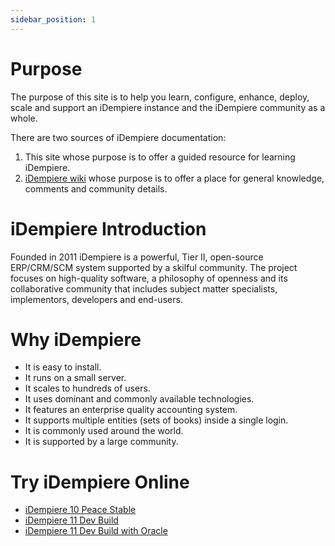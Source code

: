 ```yaml
---
sidebar_position: 1
---
```

# Purpose

The purpose of this site is to help you learn, configure, enhance, deploy, scale and support an iDempiere instance and the iDempiere community as a whole.

There are two sources of iDempiere documentation:
1. This site whose purpose is to offer a guided resource for learning iDempiere.
2. [iDempiere wiki](wiki.idempiere.org) whose purpose is to offer a place for general knowledge, comments and community details.

# iDempiere Introduction

Founded in 2011 iDempiere is a powerful, Tier II, open-source ERP/CRM/SCM system supported by a skilful community. The project focuses on high-quality software, a philosophy of openness and its collaborative community that includes subject matter specialists, implementors, developers and end-users.

# Why iDempiere
- It is easy to install.
- It runs on a small server.
- It scales to hundreds of users.
- It uses dominant and commonly available technologies.
- It features an enterprise quality accounting system.
- It supports multiple entities (sets of books) inside a single login.
- It is commonly used around the world.
- It is supported by a large community.

# Try iDempiere Online
- [iDempiere 10 Peace Stable](https://demo.globalqss.com/webui/)
- [iDempiere 11 Dev Build](https://test.idempiere.org/webui/)
- [iDempiere 11 Dev Build with Oracle](https://test-oracle.idempiere.org/webui/)
